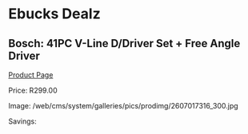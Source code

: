 
# Ebucks Dealz
## Bosch: 41PC V-Line D/Driver Set + Free Angle Driver
[Product Page](https://www.ebucks.com/web/shop/productSelected.do?prodId=339404596&catId=336131644)

Price: R299.00

Image: /web/cms/system/galleries/pics/prodimg/2607017316_300.jpg

Savings: 


	